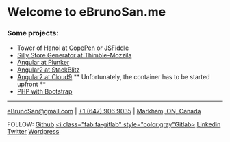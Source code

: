 <script defer src="https://use.fontawesome.com/releases/v5.0.10/js/all.js" integrity="sha384-slN8GvtUJGnv6ca26v8EzVaR9DC58QEwsIk9q1QXdCU8Yu8ck/tL/5szYlBbqmS+" crossorigin="anonymous"></script>


# Welcome to eBrunoSan.me

### Some projects:
- Tower of Hanoi at [CopePen](https://codepen.io/ebrunosan/pen/NMRoZX) or [JSFiddle](https://jsfiddle.net/ebrunosan/8hkxot4a/)
- [Silly Store Generator at Thimble-Mozzila](https://thimbleprojects.org/ebrunosan/467686)
- [Angular at Plunker](https://embed.plnkr.co/uVy4H64hZBmzucoHjXM3/)
- [Angular2 at StackBlitz](https://stackblitz.com/edit/angular-qijtbn)
- [Angular2 at Cloud9](https://angular2-bdasilvasantos00.c9users.io/) ** Unfortunately, the container has to be started upfront **
- [PHP with Bootstrap](http://web.ebrunosan.epizy.com)

* * *
[<i class="fas fa-envelope fa-lg" style="color:gray"></i> eBrunoSan@gmail.com](mailto:ebrunosan@gmail.com) | 
[<i class="fas fa-phone fa-lg" style="color:gray"></i> +1 (647) 906 9035](tel:+16479069035) | 
[<i class="fas fa-map-marker-alt" style="color:gray"></i> Markham, ON, Canada](https://goo.gl/maps/fSSwMpRAKRx)

FOLLOW: 
[<i class="fab fa-github" style="color:gray"></i>Github](https://github.com/ebrunosan)
[<i class="fab fa-gitlab" style="color:gray"</i>Gitlab>](https://gitlab.com/ebrunosan)
[<i class="fab fa-linkedin" style="color:gray"></i>Linkedin](https://www.linkedin.com/in/ebrunosan)
[<i class="fab fa-twitter" style="color:gray"></i>Twitter](https://twitter.com/ebrunosan)
[<i class="fab fa-wordpress" style="color:gray"></i>Wordpress](https://ebrunosan.wordpress.com/)
